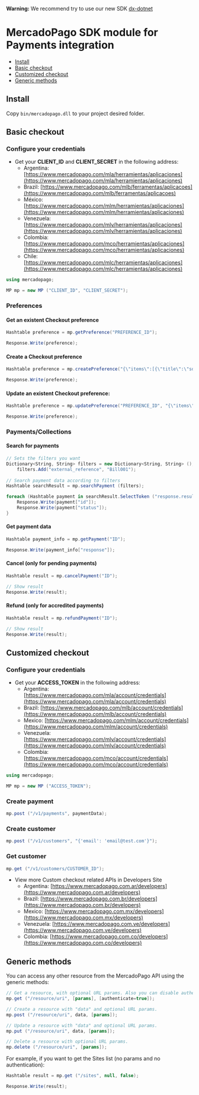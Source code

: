 
**Warning:** We recommend try to use our new SDK [dx-dotnet](https://github.com/mercadopago/dx-dotnet)

# MercadoPago SDK module for Payments integration

* [Install](#install)
* [Basic checkout](#basic-checkout)
* [Customized checkout](#custom-checkout)
* [Generic methods](#generic-methods)


<a name="install"></a>
## Install

Copy `bin/mercadopago.dll` to your project desired folder.

<a name="basic-checkout"></a>
## Basic checkout

### Configure your credentials

* Get your **CLIENT_ID** and **CLIENT_SECRET** in the following address:
    * Argentina: [https://www.mercadopago.com/mla/herramientas/aplicaciones](https://www.mercadopago.com/mla/herramientas/aplicaciones)
    * Brazil: [https://www.mercadopago.com/mlb/ferramentas/aplicacoes](https://www.mercadopago.com/mlb/ferramentas/aplicacoes)
    * México: [https://www.mercadopago.com/mlm/herramientas/aplicaciones](https://www.mercadopago.com/mlm/herramientas/aplicaciones)
    * Venezuela: [https://www.mercadopago.com/mlv/herramientas/aplicaciones](https://www.mercadopago.com/mlv/herramientas/aplicaciones)
    * Colombia: [https://www.mercadopago.com/mco/herramientas/aplicaciones](https://www.mercadopago.com/mco/herramientas/aplicaciones)
    * Chile: [https://www.mercadopago.com/mlc/herramientas/aplicaciones](https://www.mercadopago.com/mlc/herramientas/aplicaciones)

```CS
using mercadopago;

MP mp = new MP ("CLIENT_ID", "CLIENT_SECRET");
```

### Preferences

#### Get an existent Checkout preference

```CS
Hashtable preference = mp.getPreference("PREFERENCE_ID");

Response.Write(preference);
```

#### Create a Checkout preference

```CS
Hashtable preference = mp.createPreference("{\"items\":[{\"title\":\"sdk-dotnet\",\"quantity\":1,\"currency_id\":\"ARS\",\"unit_price\":10.5}]}");

Response.Write(preference);
```

#### Update an existent Checkout preference:

```CS
Hashtable preference = mp.updatePreference("PREFERENCE_ID", "{\"items\":[{\"title\":\"sdk-dotnet\",\"quantity\":1,\"currency_id\":\"USD\",\"unit_price\":2}]}");

Response.Write(preference);
```

### Payments/Collections

#### Search for payments

```CS
// Sets the filters you want
Dictionary<String, String> filters = new Dictionary<String, String> ();
    filters.Add("external_reference", "Bill001");
      
// Search payment data according to filters
Hashtable searchResult = mp.searchPayment (filters);

foreach (Hashtable payment in searchResult.SelectToken ("response.results")) {
    Response.Write(payment["id"]);
    Response.Write(payment["status"]);
}
```

#### Get payment data

```CS
Hashtable payment_info = mp.getPayment("ID");

Response.Write(payment_info["response"]);
```    

#### Cancel (only for pending payments)

```CS
Hashtable result = mp.cancelPayment("ID");

// Show result
Response.Write(result);
```

#### Refund (only for accredited payments)

```CS
Hashtable result = mp.refundPayment("ID");

// Show result
Response.Write(result);
```

<a name="custom-checkout"></a>
## Customized checkout

### Configure your credentials

* Get your **ACCESS_TOKEN** in the following address:
    * Argentina: [https://www.mercadopago.com/mla/account/credentials](https://www.mercadopago.com/mla/account/credentials)
    * Brazil: [https://www.mercadopago.com/mlb/account/credentials](https://www.mercadopago.com/mlb/account/credentials)
    * Mexico: [https://www.mercadopago.com/mlm/account/credentials](https://www.mercadopago.com/mlm/account/credentials)
    * Venezuela: [https://www.mercadopago.com/mlv/account/credentials](https://www.mercadopago.com/mlv/account/credentials)
    * Colombia: [https://www.mercadopago.com/mco/account/credentials](https://www.mercadopago.com/mco/account/credentials)

```CS
using mercadopago;

MP mp = new MP ("ACCESS_TOKEN");
```

### Create payment

```CS
mp.post ("/v1/payments", paymentData);
```

### Create customer

```CS
mp.post ("/v1/customers", "{'email': 'email@test.com'}");
```

### Get customer

```CS
mp.get ("/v1/customers/CUSTOMER_ID");
```

* View more Custom checkout related APIs in Developers Site
    * Argentina: [https://www.mercadopago.com.ar/developers](https://www.mercadopago.com.ar/developers)
    * Brazil: [https://www.mercadopago.com.br/developers](https://www.mercadopago.com.br/developers)
    * Mexico: [https://www.mercadopago.com.mx/developers](https://www.mercadopago.com.mx/developers)
    * Venezuela: [https://www.mercadopago.com.ve/developers](https://www.mercadopago.com.ve/developers)
    * Colombia: [https://www.mercadopago.com.co/developers](https://www.mercadopago.com.co/developers)

<a name="generic-methods"></a>
## Generic methods

You can access any other resource from the MercadoPago API using the generic methods:

```CS
// Get a resource, with optional URL params. Also you can disable authentication for public APIs
mp.get ("/resource/uri", [params], [authenticate=true]);

// Create a resource with "data" and optional URL params.
mp.post ("/resource/uri", data, [params]);

// Update a resource with "data" and optional URL params.
mp.put ("/resource/uri", data, [params]);

// Delete a resource with optional URL params.
mp.delete ("/resource/uri", [params]);
```

 For example, if you want to get the Sites list (no params and no authentication):

```CS
Hashtable result = mp.get ("/sites", null, false);

Response.Write(result);
```
